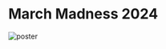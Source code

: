 # March Madness 2024

![poster](https://github.com/user-attachments/assets/caa5a2b5-a4d6-4a41-8df1-bd9057ff04ea)
